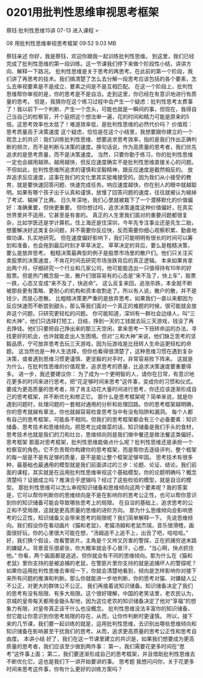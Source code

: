 # 0201用批判性思维审视思考框架


蔡钰·批判性思维15讲
07-13
进入课程 >

08 用批判性思维审视思考框架
09:52 9.03 MB

蔡钰亲述
你好，我是蔡钰，欢迎你跟我一起训练批判性思维。
到这里，我们已经完成了批判性思维的第一段训练。这一节课我们停下来做个阶段性小结，讲讲方向、解释一下路况。
批判性思维是关于思考的再思考。在此前的第一个阶段，我们讲了再思考的技术。我们搞清楚了怎么去分解一段思考应该包括的各个要素，怎么去审视要素是不是成立、要素之间是不是互相匹配。
在这一个阶段上，批判性思维帮你审视的是，你的思考是不是自洽。走到这里，你已经在有意识地进行有质量的思考。
但是，我猜你在这个练习过程中会产生一个疑虑：批判性思考太费事了！我以前下一个判断、产生一个念头，可能也就是一瞬间的事，但现在，我得自己当自己的检察官，开个庭把这个想法审一遍，花的时间和精力可能是原来的5倍。这思考效率也太低了！难道效率低，是批判性思维的必然代价吗？
价值观：思考质量高于决策速度
这个疑虑，恰恰是在这个小结里，我想要跟你建立的一个观念上的共识：我们训练批判性思维、想要追求思考效率，指的是我们作出正确判断的频次，而不是判断与决策的速度。换句话说，作为高质量的思考者，我们优先追求的是思考质量，而不是决策速度。
当然，只要你勤于练习，你的批判性思维一定也会越用越熟，越用越快，但反应速度确实不是批判性思维直接关心的问题。不但如此，批判性思维所追求的谨慎和坚毅精神，跟反应速度是截然相反的。
放弃追求反应速度，这事在我们的文化里其实挺难接受的。因为我们从小接受的教育，就是要快速回答问题、快速完成任务。响应速度越快，你在别人的眼中就越聪明。如果有哪个孩子出于认真和谨慎，放慢了回答问题的速度，往往就被认为输掉了考试、输掉了比赛。
日久年深地，我们心里就被栽下了一个潜移默化的价值偏好：准确重要，但快更重要。
但你想过吗，追求决策速度这种价值偏好，在真实世界里并不适用，它甚至是有害的。
真正的人生里我们面对的重要问题都很复杂，比如学医还是学计算机，住上海还是住深圳，今年先专注事业还是先生二胎，想要解决好这类复杂问题，并不需要你反应快，反而需要你细心观察积累、勤奋地做功课、扎实地研究。
但在速度偏好影响下，我们可能明明有很长的时间可以筹划和准备，也会拖到最后时刻才草草决定。
草草决定的背后，要么是粗糙决策，要么是放弃思考。
粗糙决策最典型的例子是股票市场里的散户们。他们只关注买卖股票的决策速度，不肯花时间去研究市场涨跌背后的真正逻辑。
本来如果肯拿出两个月，仔细研究一个行业和几家公司，他可能能选出一只值得持有10年的好股票。但是热门概念股一涨，散户们很容易有的心态是“来不及了，快上车”，股票一跌，心态又变成“来不及了，快逃命”。
这么反复来回，追涨杀跌，本金就不断被那些更有策略、更耐心的机构和资本收割走了。所以有人说，散户的散，并不是钱少，而是心思散。
比粗糙决策更严重的是放弃思考。如果我们一直以来都因为反应快速而不断尝到甜头，那么等我们面对一个真正的难题的时候，很可能就会放弃这个问题，只研究更轻松的问题。
你可能知道，深圳有一群社会边缘人，叫“三和大神”，他们只选择打短工，日结，挣到一天的工钱就去玩三天游戏，钱没了再去挣钱。他们只要把自己挣出来的那三天空闲，拿来思考一下扭转命运的办法、寻找更好的机会，也许就能走出人生困境。但对“三和大神”来说，他们缺乏思考的坚毅品质，宁可放弃思考去玩三天游戏，因为玩游戏是比扭转人生命运更轻松的命题。
这当然也是一种人生选择，但你也看得很清楚了，这种思维习惯在遇到复杂决策，或者遇到思维习惯更谨慎、更坚毅的对手时，非常容易败下阵来。
这就是为什么，在批判性思维的价值观里，追求思考的质量，比追求决策速度要重要得多。
进一步，我还要建议你： 为了成为一个更明智的人，请你在日常，有意识地花更多的时间来进行思考。把“花足够时间来思考”这件事，变成你的习惯和仪式。
要成为更高质量的思考者，除了肯主动花大量时间进行思考，你还应该逐渐形成自己的思考框架，并不断优化和修正它。
那什么是思考框架呢？简单来说，就是你遇到问题时，处理问题的一套相对通用的分析和处理回路。你的思考框架越明确，你的思考就越有章法，你也就越容易检查思考当中有没有陷阱和漏洞。
每个人都有自己的思考框架，可能各不相同。但我们的思考框架都会有三个必备要素：知识储备、思考技术和思维倾向。把思考比成做菜的话，知识储备是我们手头的食材，思考技术也就是我们的刀和灶台，思维倾向则是我们做中餐还是做法餐这类偏好。
思考框架
那面对思考框架，批判性思维能做点什么呢？批判性思维还是承担一个检察官的角色。它不负责帮你构建你的思考框架，而是帮你去逐级评判，整个框架的每一层是不是有足够的质量，是不是能让整个框架足够牢固。
思考技术有很多种，最基础也最通用的模型就是我们前面讲过的三步：论题、论证、结论。我们前面的课程，其实就是在运用批判性思维审视这个基础模型。你的论题明确吗？概念清楚吗？证据成立吗？推演合乎逻辑吗？经过了这些检验的模型，就是自洽的模型。
那批判性思维可以怎么审视知识储备和思维倾向这两个要素呢？我的答案是，它可以帮你判断你的思维倾向是不是在影响你的思考公正性，也可以帮你意识到你的知识储备可能会导致哪些思考上的局限。
在自洽的基础上，追求思考的公正和不受局限，这就是更高质量的思维的进阶方向。
那为什么思维倾向会影响思考的公正性，知识储备又会带来思考的局限呢？我们简单解释一下。
先说思维倾向。我们假设你在看动画片《猫和老鼠》，老猫汤姆和老鼠杰瑞，音乐很滑稽，画面很好玩，你的心里很大可能在想，“汤姆追不上追不上，出丑了吧，哈哈哈。”
好，我们换个假设，改看警匪片。主角是个又帅又厉害的警探，正在抓捕穷途末路的嫌疑人。背景音乐很紧张，你大概率就会手心冒汗，心想，“当心啊，快点抓住他。”
你看，两个画面都是追逃，但你就会有不同的思维倾向。那为什么在《猫和老鼠》里你支持的是被追捕的老鼠，在警匪片里你支持的就是追捕坏人的警探呢？
如果你运用批判性思维去审视一下，你就会清楚地看到，倾向是怎样影响你对接下来所有问题的推演和判断。那么你就能进一步地判断，你的思考对猫、对嫌疑人公不公正，对更大的群体公不公正。
我们再接着说知识储备。知识储备决定了我们的思考有没有局限、有多大局限。这个很好理解，中国的老笑话里，老农民认为，京城的皇帝每天都用金锄头犁地，因为这位老农的知识储备决定了他对“享福”的想象力有限，对皇帝真正该干什么也没概念。
批判性思维没法丰富你的知识储备，但它能让你意识到你思考局限的存在，从而，让你作判断时更谨慎。
所以，接下来的几节课，我们要一起训练的就是，运用批判性思维，去识别出哪些思维倾向和知识储备在影响甚至干扰我们的思考。从而，追求更高质量的思考公正性和思考自由度。
本讲小结
好了，我们在这一节课里建立的共识是，如果我们想要成为更高质量的思考者，我们应该至少做到两件事：
第一，我们需要花更多时间在“思考”这件事上面；
第二，我们要逐渐形成自己的思考框架，并且借助批判性思维去不断优化它。这也是我们下一讲开始要讲的事。
思考题
我想问问你，关于花更多时间来思考这件事，你有什么更好的训练方案吗？
